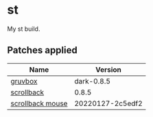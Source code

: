 # st
My st build.

## Patches applied
| Name                                                          | Version          |
|---------------------------------------------------------------|------------------|
|[gruvbox](https://st.suckless.org/patches/gruvbox)             |dark-0.8.5        |
|[scrollback](https://st.suckless.org/patches/scrollback)       |0.8.5             |
|[scrollback mouse](https://st.suckless.org/patches/scrollback) |20220127-2c5edf2  |
